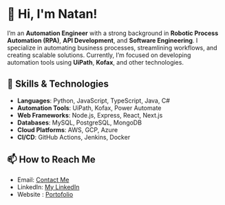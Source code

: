 # 👋 Hi, I'm Natan!

I’m an **Automation Engineer** with a strong background in **Robotic Process Automation (RPA)**, **API Development**, and **Software Engineering**. I specialize in automating business processes, streamlining workflows, and creating scalable solutions. Currently, I’m focused on developing automation tools using **UiPath**, **Kofax**, and other technologies.

## 🚀 Skills & Technologies
- **Languages**: Python, JavaScript, TypeScript, Java, C#
- **Automation Tools**: UiPath, Kofax, Power Automate
- **Web Frameworks**: Node.js, Express, React, Next.js
- **Databases**: MySQL, PostgreSQL, MongoDB
- **Cloud Platforms**: AWS, GCP, Azure
- **CI/CD**: GitHub Actions, Jenkins, Docker

## 📫 How to Reach Me
- Email: [Contact Me](mailto:natan.dev1709@gmail.com)
- LinkedIn: [My LinkedIn](https://www.linkedin.com/in/natanaelps)
- Website : [Portofolio](https://natanael.xnstore.my.id)
